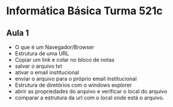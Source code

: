 # Informática Básica Turma 521c

## Aula 1

* O que é um Navegador/Browser
* Estrutura de uma URL
* Copiar um link e colar no bloco de notas
* salvar o arquivo txt
* ativar o email institucional
* enviar o arquivo para o próprio email institucional
* Estrutura de diretórios com o windows explorer
* abrir as propriedades do arquivo e verificar o local do arquivo
* comparar a estrutura da url com o local onde está o arquivo.
